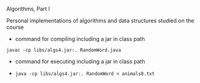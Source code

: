 Algorithms, Part I

Personal implementations of algorithms and data structures studied on the course

- command for compiling including a jar in class path

`javac -cp libs/algs4.jar:. RandomWord.java`

- command for executing including a jar in class path

- `java -cp libs/algs4.jar:. RandomWord < animals8.txt`